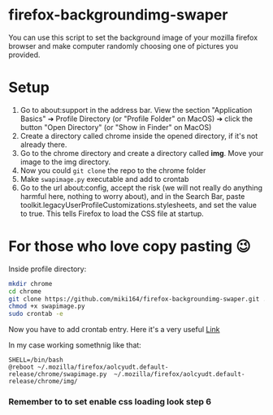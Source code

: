 # firefox-backgroundimg-swaper
  
You can use this script to set the background image of your mozilla firefox browser and make computer randomly choosing one of pictures you provided.

# Setup
1. Go to about:support in the address bar. View the section "Application Basics" ➔ Profile Directory (or "Profile Folder" on MacOS) ➔ click the button "Open Directory" (or "Show in Finder" on MacOS)
2. Create a directory called chrome inside the opened directory, if it's not already there.
3. Go to the chrome directory and create a directory called __img__. Move your image to the img directory.
4. Now you could `git clone` the repo to the chrome folder
5. Make `swapimage.py` executable and add to crontab
6. Go to the url about:config, accept the risk (we will not really do anything harmful here, nothing to worry about), and in the Search Bar, paste toolkit.legacyUserProfileCustomizations.stylesheets, and set the value to true. This tells Firefox to load the CSS file at startup.

# For those who love copy pasting :wink:

Inside profile directory:

```bash
mkdir chrome
cd chrome
git clone https://github.com/miki164/firefox-backgroundimg-swaper.git .
chmod +x swapimage.py
sudo crontab -e
```
Now you have to add crontab entry. Here it's a very useful [Link](https://crontab.guru/)

In my case working somethnig like that:
```
SHELL=/bin/bash
@reboot ~/.mozilla/firefox/aolcyudt.default-release/chrome/swapimage.py  ~/.mozilla/firefox/aolcyudt.default-release/chrome/img/
```
### Remember to to set enable css loading look step 6
